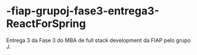 # -fiap-grupoj-fase3-entrega3-ReactForSpring
Entrega 3 da Fase 3 do MBA de full stack development da FIAP pelo grupo J.
